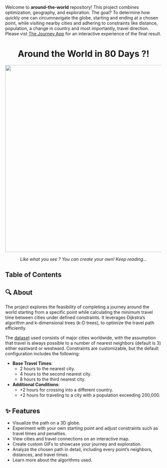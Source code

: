 Welcome to **around-the-world** repository! This project combines optimization, geography, and exploration. The goal? To determine how quickly one can circumnavigate the globe, starting and ending at a chosen point, while visiting nearby cities and adhering to constraints like distance, population, a change in country and most importantly, travel direction.
Please vist [The Journey App](http://13.49.21.144:8501) for an interactive experience of the final result.

<h1 align="center">Around the World in 80 Days ?!</h1>

<p align="center">
<img src="https://github.com/TheRealMamoot/around-the-world/blob/2d1d0835fa9702e25558a47168628238d6115e95/journey.gif" width="600" height="600" />
</p>

<p align="center"><em>Like what you see ? You can create your own! Keep reading...</em></p>

## Table of Contents

## 🔍 About

The project explores the feasibility of completing a journey around the world starting from a specific point while calculating the minimum travel time between cities under defined constraints. It leverages Dijkstra’s algorithm and k-dimensional trees (k-D trees), to optimize the travel path efficiently.

The [dataset](https://www.kaggle.com/datasets/max-mind/world-cities-database?select=worldcitiespop.csv) used consists of major cities worldwide, with the assumption that travel is always possible to a number of nearest neighbors (default is 3) either eastward or westward. Constraints are customizable, but the default configuration includes the following:
-	**Base Travel Times**:
    -	2 hours to the nearest city.
    - 4 hours to the second nearest city.
    - 8 hours to the third nearest city.
-	**Additional Conditions**:
	-	+2 hours for crossing into a different country.
	-	+2 hours for traveling to a city with a population exceeding 200,000.

## ✨ Features
- Visualize the path on a 3D globe.
- Experiment with your own starting point and adjust constraints such as travel times and penalties.
- View cities and travel connections on an interactive map.
- Create custom GIFs to showcase your journey and exploration.
- Analyze the chosen path in detail, including every point’s neighbors, distances, and travel times.
- Learn more about the algorithms used.

